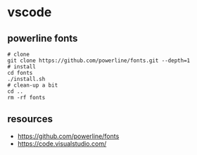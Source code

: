 # vscode


## powerline fonts
```shell
# clone
git clone https://github.com/powerline/fonts.git --depth=1
# install
cd fonts
./install.sh
# clean-up a bit
cd ..
rm -rf fonts
```

## resources
- https://github.com/powerline/fonts
- https://code.visualstudio.com/
